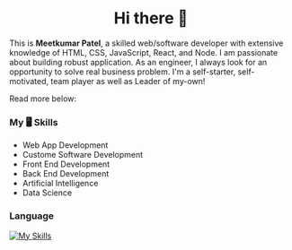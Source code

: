 <h1 align="center">Hi there 👋</h1>

This is <b>Meetkumar Patel</b>, a skilled web/software developer with extensive knowledge of HTML, CSS, JavaScript, React, and Node. I am passionate about building robust application. As an engineer, I always look for an opportunity to solve real business problem. I'm a self-starter, self-motivated, team player as well as Leader of my-own! 

Read more below:

### My 🖥 Skills
- Web App Development
- Custome Software Development 
- Front End Development
- Back End Development
- Artificial Intelligence
- Data Science

### Language
[![My Skills](https://skillicons.dev/icons?i=js,html,css,react,nextjs,nodejs)](https://skillicons.dev)
